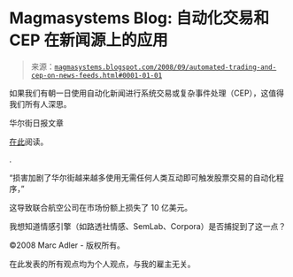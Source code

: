 <!--yml

分类：未分类

日期：2024-05-18 04:59:25

-->

# Magmasystems Blog: 自动化交易和 CEP 在新闻源上的应用

> 来源：[`magmasystems.blogspot.com/2008/09/automated-trading-and-cep-on-news-feeds.html#0001-01-01`](http://magmasystems.blogspot.com/2008/09/automated-trading-and-cep-on-news-feeds.html#0001-01-01)

如果我们有朝一日使用自动化新闻进行系统交易或复杂事件处理（CEP），这值得我们所有人深思。

华尔街日报文章

[在此](http://online.wsj.com/article/SB122100794359017593.html?mod=googlenews_wsj)阅读。

.

“损害加剧了华尔街越来越多使用无需任何人类互动即可触发股票交易的自动化程序，”

这导致联合航空公司在市场份额上损失了 10 亿美元。

我想知道情感引擎（如路透社情感、SemLab、Corpora）是否捕捉到了这一点？

©2008 Marc Adler - 版权所有。

在此发表的所有观点均为个人观点，与我的雇主无关。

